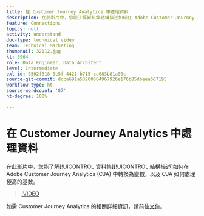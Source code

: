 ```yaml
---
title: 在 Customer Journey Analytics 中處理資料
description: 在此影片中，您能了解資料集結構描述如何在 Adobe Customer Journey Analytics (CJA) 中轉換為變數，以及 CJA 如何處理極高的基數。
feature: Connections
topics: null
activity: understand
doc-type: technical video
team: Technical Marketing
thumbnail: 32112.jpg
kt: 3964
role: Data Engineer, Data Architect
level: Intermediate
exl-id: 5562f818-0c5f-4421-b715-ca083b81a00c
source-git-commit: dcce691a53200504967926e176b85dbeea667195
workflow-type: ht
source-wordcount: '87'
ht-degree: 100%

---
```


# 在 Customer Journey Analytics 中處理資料

在此影片中，您能了解[!UICONTROL 資料集][!UICONTROL 結構描述]如何在 Adobe Customer Journey Analytics (CJA) 中轉換為變數，以及 CJA 如何處理極高的基數。

>[!VIDEO](https://video.tv.adobe.com/v/32112/?quality=12)

如需 Customer Journey Analytics 的相關詳細資訊，請前往[文件](https://docs.adobe.com/content/help/zh-Hant/analytics-platform/using/cja-landing.html)。
